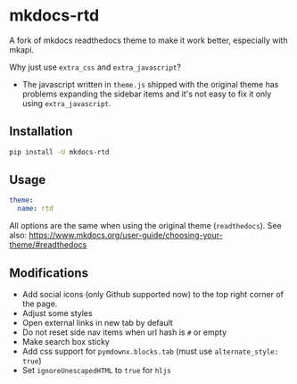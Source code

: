 # mkdocs-rtd

A fork of mkdocs readthedocs theme to make it work better, especially with mkapi.

Why just use `extra_css` and `extra_javascript`?

- The javascript written in `theme.js` shipped with the original theme has problems expanding the sidebar items and it's not easy to fix it only using `extra_javascript`.

## Installation

```bash
pip install -U mkdocs-rtd
```

## Usage

```yaml
theme:
  name: rtd
```

All options are the same when using the original theme (`readthedocs`). See also:
<https://www.mkdocs.org/user-guide/choosing-your-theme/#readthedocs>

## Modifications

- Add social icons (only Github supported now) to the top right corner of the page.
- Adjust some styles
- Open external links in new tab by default
- Do not reset side nav items when url hash is `#` or empty
- Make search box sticky
- Add css support for `pymdownx.blocks.tab` (must use `alternate_style: true`)
- Set `ignoreUnescapedHTML` to `true` for `hljs`
